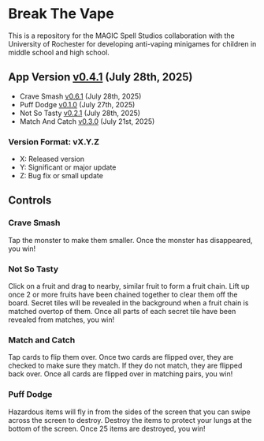 # Break The Vape
This is a repository for the MAGIC Spell Studios collaboration with the University of Rochester for developing anti-vaping minigames for children in middle school and high school.

## App Version [v0.4.1](https://github.com/qusr08/UofR-Games/blob/main/APP_CHANGELOG.md) (July 28th, 2025)
* Crave Smash [v0.6.1](https://github.com/qusr08/UofR-Games/blob/main/CRAVESMASH_CHANGELOG.md) (July 28th, 2025)
* Puff Dodge [v0.1.0](https://github.com/qusr08/UofR-Games/blob/main/PUFFDODGE_CHANGELOG.md) (July 27th, 2025)
* Not So Tasty [v0.2.1](https://github.com/qusr08/UofR-Games/blob/main/NOTSOTASTY_CHANGELOG.md) (July 28th, 2025)
* Match And Catch [v0.3.0](https://github.com/qusr08/UofR-Games/blob/main/MATCHANDCATCH_CHANGELOG.md) (July 21st, 2025)

### Version Format: vX.Y.Z
* X: Released version
* Y: Significant or major update
* Z: Bug fix or small update

## Controls
### Crave Smash
Tap the monster to make them smaller. Once the monster has disappeared, you win!

### Not So Tasty
Click on a fruit and drag to nearby, similar fruit to form a fruit chain. Lift up once 2 or more fruits have been chained together to clear them off the board. Secret tiles will be revealed in the background when a fruit chain is matched overtop of them. Once all parts of each secret tile have been revealed from matches, you win!

### Match and Catch
Tap cards to flip them over. Once two cards are flipped over, they are checked to make sure they match. If they do not match, they are flipped back over. Once all cards are flipped over in matching pairs, you win!

### Puff Dodge
Hazardous items will fly in from the sides of the screen that you can swipe across the screen to destroy. Destroy the items to protect your lungs at the bottom of the screen. Once 25 items are destroyed, you win!
